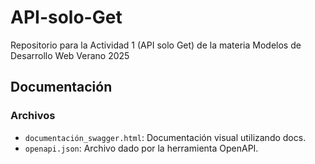 # API-solo-Get
Repositorio para la Actividad 1 (API solo Get) de la materia Modelos de Desarrollo Web Verano 2025

## Documentación

### Archivos

- `documentación_swagger.html`: Documentación visual utilizando docs.
- `openapi.json`: Archivo dado por la herramienta OpenAPI.